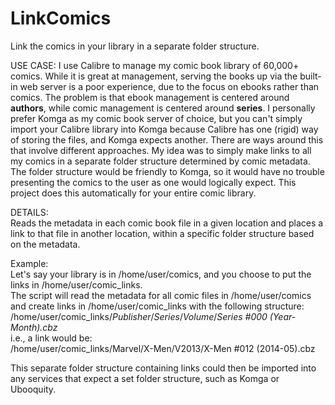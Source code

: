 # LinkComics
Link the comics in your library in a separate folder structure.

USE CASE:
I use Calibre to manage my comic book library of 60,000+ comics. While it is great at management, serving the books up via the built-in web server is a poor experience, due to the focus on ebooks rather than comics. The problem is that ebook management is centered around <b>authors</b>, while comic management is centered around <b>series</b>. I personally prefer Komga as my comic book server of choice, but you can't simply import your Calibre library into Komga because Calibre has one (rigid) way of storing the files, and Komga expects another. There are ways around this that involve different approaches. My idea was to simply make links to all my comics in a separate folder structure determined by comic metadata. The folder structure would be friendly to Komga, so it would have no trouble presenting the comics to the user as one would logically expect. This project does this automatically for your entire comic library. 

DETAILS:<br>
Reads the metadata in each comic book file in a given location and places a link to that file in another location, within a specific folder structure based on the metadata.

Example:<br>
Let's say your library is in /home/user/comics, and you choose to put the links in /home/user/comic_links.<br>
    The script will read the metadata for all comic files in /home/user/comics and create links in /home/user/comic_links with the following structure:<br>
    /home/user/comic_links/<i>Publisher</i>/<i>Series</i>/<i>Volume</i>/<i>Series #000 (Year-Month).cbz</i><br>
    i.e., a link would be:<br>
    /home/user/comic_links/Marvel/X-Men/V2013/X-Men #012 (2014-05).cbz

This separate folder structure containing links could then be imported into any services that expect a set folder structure, such as Komga or Ubooquity.